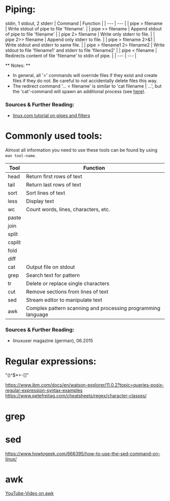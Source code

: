 # Piping:
stdin, 1 stdout, 2 stderr
| Command               | Function      |
| ---                   | ---           |
| pipe > filename       | Write stdout of pipe to file 'filename'. |
| pipe >> filename      | Append stdout of pipe to file 'filename' |
| pipe 2> filename      | Write only stderr to file. |
| pipe 2>> filename     | Append only stderr to file. |
| pipe > filename 2>&1  | Write stdout and stderr to same file. |
| pipe > filename1 2> filename2 | Write stdout to file 'filename1' and stderr to file 'filename2' |
| pipe < filename       | Redirects content of file 'filename' to stdin of pipe. |
| ---                   | --- |

** Notes: **  
- In general, all '>' commands will override files if they exist and create files if they do not. Be careful to not accidentally delete files this way.
- The redirect command '... < filename' is similar to 'cat filename | ...', but the 'cat'-command will spawn an additional process (see [here](https://unix.stackexchange.com/questions/466463/cat-and-pipe-vs-redirection)).

### Sources \& Further Reading:
- [linux.com tutorial on pipes and filters](https://www.linux.com/news/pipes-and-filters/)



# Commonly used tools:

Almost all information you need to use these tools can be found by using ```man tool-name```.

| Tool  | Function |
| ---   | --- |
| head  | Return first rows of text |
| tail  | Return last rows of text |
| sort  | Sort lines of text |
| less  | Display text |
| wc    | Count words, lines, characters, etc. |
| paste | |
| join  | |
| split | |
| csplit| |
| fold  | |
| diff  | |
| cat   | Output file on stdout | 
| grep  | Search text for pattern |
| tr    | Delete or replace single characters |
| cut   | Remove sections from lines of text |
| sed   | Stream editor to manipulate text |
| awk   | Complex pattern scanning and processing programming language |

### Sources \& Further Reading:
- linuxuser magazine (german), 06.2015
# Regular expressions:
"()^$*+-[]"

https://www.ibm.com/docs/en/watson-explorer/11.0.2?topic=queries-posix-regular-expression-syntax-examples
https://www.petefreitag.com/cheatsheets/regex/character-classes/

# grep

# sed
https://www.howtogeek.com/666395/how-to-use-the-sed-command-on-linux/
# awk

[YouTube-Video on awk](https://www.youtube.com/watch?v=9YOZmI-zWok)



